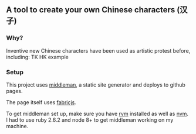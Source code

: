 ## A tool to create your own Chinese characters (汉子)


### Why?
Inventive new Chinese characters have been used as artistic protest before, including:
TK
HK example

### Setup

This project uses [middleman](https://middlemanapp.com/), a static site generator and deploys to github pages.

The page itself uses [fabricjs](http://fabricjs.com/).

To get middleman set up, make sure you have [rvm](https://rvm.io/) installed as well as [nvm](https://github.com/nvm-sh/nvm). I had to use ruby 2.6.2 and node 8+ to get middleman working on my machine.

